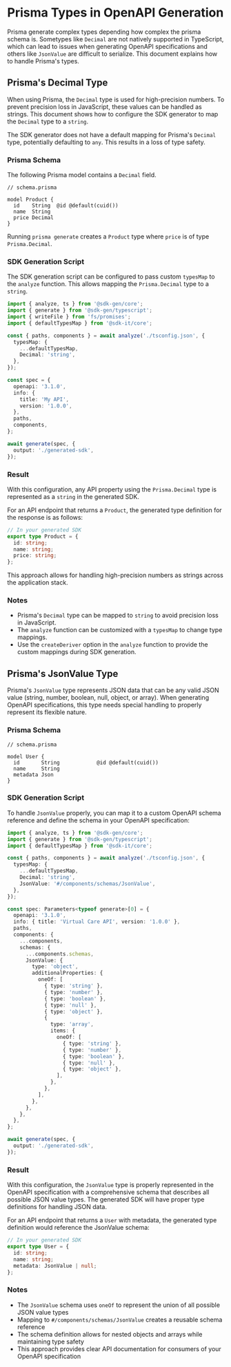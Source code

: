 # Prisma Types in OpenAPI Generation

Prisma generate complex types depending how complex the prisma schema is. Sometypes like `Decimal` are not natively supported in TypeScript, which can lead to issues when generating OpenAPI specifications and others like `JsonValue` are difficult to serialize. This document explains how to handle Prisma's types.

## Prisma's Decimal Type

When using Prisma, the `Decimal` type is used for high-precision numbers. To prevent precision loss in JavaScript, these values can be handled as strings. This document shows how to configure the SDK generator to map the `Decimal` type to a `string`.

The SDK generator does not have a default mapping for Prisma's `Decimal` type, potentially defaulting to `any`. This results in a loss of type safety.

### Prisma Schema

The following Prisma model contains a `Decimal` field.

```prisma
// schema.prisma

model Product {
  id    String  @id @default(cuid())
  name  String
  price Decimal
}
```

Running `prisma generate` creates a `Product` type where `price` is of type `Prisma.Decimal`.

### SDK Generation Script

The SDK generation script can be configured to pass custom `typesMap` to the `analyze` function. This allows mapping the `Prisma.Decimal` type to a `string`.

```typescript
import { analyze, ts } from '@sdk-gen/core';
import { generate } from '@sdk-gen/typescript';
import { writeFile } from 'fs/promises';
import { defaultTypesMap } from '@sdk-it/core';

const { paths, components } = await analyze('./tsconfig.json', {
  typesMap: {
    ...defaultTypesMap,
    Decimal: 'string',
  },
});

const spec = {
  openapi: '3.1.0',
  info: {
    title: 'My API',
    version: '1.0.0',
  },
  paths,
  components,
};

await generate(spec, {
  output: './generated-sdk',
});
```

### Result

With this configuration, any API property using the `Prisma.Decimal` type is represented as a `string` in the generated SDK.

For an API endpoint that returns a `Product`, the generated type definition for the response is as follows:

```typescript
// In your generated SDK
export type Product = {
  id: string;
  name: string;
  price: string;
};
```

This approach allows for handling high-precision numbers as strings across the application stack.

### Notes

- Prisma's `Decimal` type can be mapped to `string` to avoid precision loss in JavaScript.
- The `analyze` function can be customized with a `typesMap` to change type mappings.
- Use the `createDeriver` option in the `analyze` function to provide the custom mappings during SDK generation.

## Prisma's JsonValue Type

Prisma's `JsonValue` type represents JSON data that can be any valid JSON value (string, number, boolean, null, object, or array). When generating OpenAPI specifications, this type needs special handling to properly represent its flexible nature.

### Prisma Schema

```prisma
// schema.prisma

model User {
  id       String            @id @default(cuid())
  name     String
  metadata Json
}
```

### SDK Generation Script

To handle `JsonValue` properly, you can map it to a custom OpenAPI schema reference and define the schema in your OpenAPI specification:

```typescript
import { analyze, ts } from '@sdk-gen/core';
import { generate } from '@sdk-gen/typescript';
import { defaultTypesMap } from '@sdk-it/core';

const { paths, components } = await analyze('./tsconfig.json', {
  typesMap: {
    ...defaultTypesMap,
    Decimal: 'string',
    JsonValue: '#/components/schemas/JsonValue',
  },
});

const spec: Parameters<typeof generate>[0] = {
  openapi: '3.1.0',
  info: { title: 'Virtual Care API', version: '1.0.0' },
  paths,
  components: {
    ...components,
    schemas: {
      ...components.schemas,
      JsonValue: {
        type: 'object',
        additionalProperties: {
          oneOf: [
            { type: 'string' },
            { type: 'number' },
            { type: 'boolean' },
            { type: 'null' },
            { type: 'object' },
            {
              type: 'array',
              items: {
                oneOf: [
                  { type: 'string' },
                  { type: 'number' },
                  { type: 'boolean' },
                  { type: 'null' },
                  { type: 'object' },
                ],
              },
            },
          ],
        },
      },
    },
  },
};

await generate(spec, {
  output: './generated-sdk',
});
```

### Result

With this configuration, the `JsonValue` type is properly represented in the OpenAPI specification with a comprehensive schema that describes all possible JSON value types. The generated SDK will have proper type definitions for handling JSON data.

For an API endpoint that returns a `User` with metadata, the generated type definition would reference the JsonValue schema:

```typescript
// In your generated SDK
export type User = {
  id: string;
  name: string;
  metadata: JsonValue | null;
};
```

### Notes

- The `JsonValue` schema uses `oneOf` to represent the union of all possible JSON value types
- Mapping to `#/components/schemas/JsonValue` creates a reusable schema reference
- The schema definition allows for nested objects and arrays while maintaining type safety
- This approach provides clear API documentation for consumers of your OpenAPI specification
